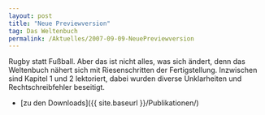 ```yaml
---
layout: post
title: "Neue Previewversion"
tag: Das Weltenbuch
permalink: /Aktuelles/2007-09-09-NeuePreviewversion
---
```


Rugby statt Fußball. Aber das ist nicht alles, was sich ändert, denn das Weltenbuch nähert sich mit Riesenschritten der Fertigstellung. Inzwischen sind Kapitel 1 und 2 lektoriert, dabei wurden diverse Unklarheiten und Rechtschreibfehler beseitigt.

- [zu den Downloads]({{ site.baseurl }}/Publikationen/)
